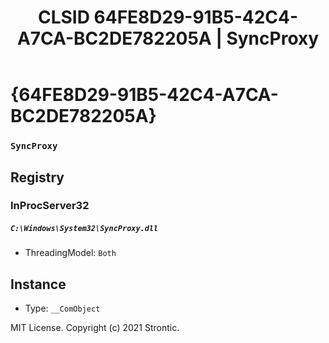 ﻿---
title: "CLSID 64FE8D29-91B5-42C4-A7CA-BC2DE782205A | SyncProxy"
excerpt: What is COM-Object CLSID 64FE8D29-91B5-42C4-A7CA-BC2DE782205A?
---

# {64FE8D29-91B5-42C4-A7CA-BC2DE782205A}

### `SyncProxy`

## Registry


### InProcServer32

##### `C:\Windows\System32\SyncProxy.dll`
* ThreadingModel: `Both`

## Instance

* Type: `__ComObject`

MIT License. Copyright (c) 2021 Strontic.



